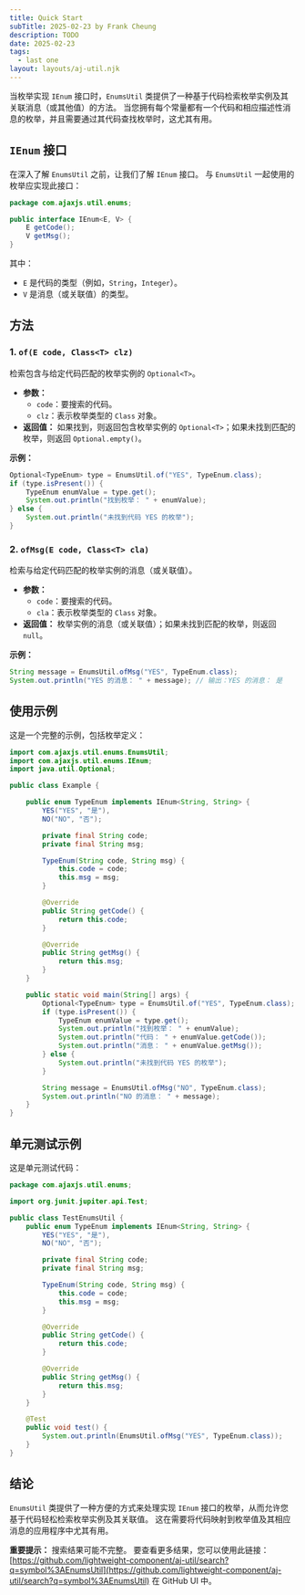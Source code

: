 ```yaml
---
title: Quick Start
subTitle: 2025-02-23 by Frank Cheung
description: TODO
date: 2025-02-23
tags:
  - last one
layout: layouts/aj-util.njk
---
```


 

当枚举实现 `IEnum` 接口时，`EnumsUtil` 类提供了一种基于代码检索枚举实例及其关联消息（或其他值）的方法。 当您拥有每个常量都有一个代码和相应描述性消息的枚举，并且需要通过其代码查找枚举时，这尤其有用。

## `IEnum` 接口

在深入了解 `EnumsUtil` 之前，让我们了解 `IEnum` 接口。 与 `EnumsUtil` 一起使用的枚举应实现此接口：

```java
package com.ajaxjs.util.enums;

public interface IEnum<E, V> {
    E getCode();
    V getMsg();
}
```

其中：

*   `E` 是代码的类型（例如，`String`，`Integer`）。
*   `V` 是消息（或关联值）的类型。

## 方法

### 1. `of(E code, Class<T> clz)`

检索包含与给定代码匹配的枚举实例的 `Optional<T>`。

*   **参数：**
    *   `code`：要搜索的代码。
    *   `clz`：表示枚举类型的 `Class` 对象。
*   **返回值：** 如果找到，则返回包含枚举实例的 `Optional<T>`；如果未找到匹配的枚举，则返回 `Optional.empty()`。

**示例：**

```java
Optional<TypeEnum> type = EnumsUtil.of("YES", TypeEnum.class);
if (type.isPresent()) {
    TypeEnum enumValue = type.get();
    System.out.println("找到枚举： " + enumValue);
} else {
    System.out.println("未找到代码 YES 的枚举");
}
```

### 2. `ofMsg(E code, Class<T> cla)`

检索与给定代码匹配的枚举实例的消息（或关联值）。

*   **参数：**
    *   `code`：要搜索的代码。
    *   `cla`：表示枚举类型的 `Class` 对象。
*   **返回值：** 枚举实例的消息（或关联值）；如果未找到匹配的枚举，则返回 `null`。

**示例：**

```java
String message = EnumsUtil.ofMsg("YES", TypeEnum.class);
System.out.println("YES 的消息： " + message); // 输出：YES 的消息： 是
```

## 使用示例

这是一个完整的示例，包括枚举定义：

```java
import com.ajaxjs.util.enums.EnumsUtil;
import com.ajaxjs.util.enums.IEnum;
import java.util.Optional;

public class Example {

    public enum TypeEnum implements IEnum<String, String> {
        YES("YES", "是"),
        NO("NO", "否");

        private final String code;
        private final String msg;

        TypeEnum(String code, String msg) {
            this.code = code;
            this.msg = msg;
        }

        @Override
        public String getCode() {
            return this.code;
        }

        @Override
        public String getMsg() {
            return this.msg;
        }
    }

    public static void main(String[] args) {
        Optional<TypeEnum> type = EnumsUtil.of("YES", TypeEnum.class);
        if (type.isPresent()) {
            TypeEnum enumValue = type.get();
            System.out.println("找到枚举： " + enumValue);
            System.out.println("代码： " + enumValue.getCode());
            System.out.println("消息： " + enumValue.getMsg());
        } else {
            System.out.println("未找到代码 YES 的枚举");
        }

        String message = EnumsUtil.ofMsg("NO", TypeEnum.class);
        System.out.println("NO 的消息： " + message);
    }
}
```

## 单元测试示例

这是单元测试代码：

```java
package com.ajaxjs.util.enums;

import org.junit.jupiter.api.Test;

public class TestEnumsUtil {
    public enum TypeEnum implements IEnum<String, String> {
        YES("YES", "是"),
        NO("NO", "否");

        private final String code;
        private final String msg;

        TypeEnum(String code, String msg) {
            this.code = code;
            this.msg = msg;
        }

        @Override
        public String getCode() {
            return this.code;
        }

        @Override
        public String getMsg() {
            return this.msg;
        }
    }

    @Test
    public void test() {
        System.out.println(EnumsUtil.ofMsg("YES", TypeEnum.class));
    }
}
```

## 结论

`EnumsUtil` 类提供了一种方便的方式来处理实现 `IEnum` 接口的枚举，从而允许您基于代码轻松检索枚举实例及其关联值。 这在需要将代码映射到枚举值及其相应消息的应用程序中尤其有用。

**重要提示：** 搜索结果可能不完整。 要查看更多结果，您可以使用此链接：[https://github.com/lightweight-component/aj-util/search?q=symbol%3AEnumsUtil](https://github.com/lightweight-component/aj-util/search?q=symbol%3AEnumsUtil) 在 GitHub UI 中。